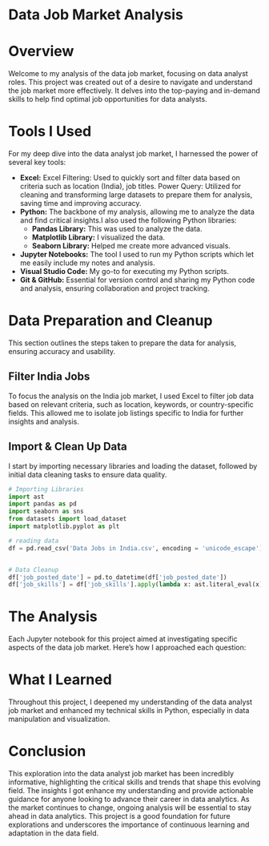 # Data Job Market Analysis

# Overview

Welcome to my analysis of the data job market, focusing on data analyst roles. This project was created out of a desire to navigate and understand the job market more effectively. It delves into the top-paying and in-demand skills to help find optimal job opportunities for data analysts.

# Tools I Used

For my deep dive into the data analyst job market, I harnessed the power of several key tools:

- **Excel:** Excel Filtering: Used to quickly sort and filter data based on criteria such as location (India), job titles.
Power Query: Utilized for cleaning and transforming large datasets to prepare them for analysis, saving time and improving accuracy.
- **Python:** The backbone of my analysis, allowing me to analyze the data and find critical insights.I also used the following Python libraries:
    - **Pandas Library:** This was used to analyze the data. 
    - **Matplotlib Library:** I visualized the data.
    - **Seaborn Library:** Helped me create more advanced visuals. 
- **Jupyter Notebooks:** The tool I used to run my Python scripts which let me easily include my notes and analysis.
- **Visual Studio Code:** My go-to for executing my Python scripts.
- **Git & GitHub:** Essential for version control and sharing my Python code and analysis, ensuring collaboration and project tracking.

# Data Preparation and Cleanup

This section outlines the steps taken to prepare the data for analysis, ensuring accuracy and usability.

## Filter India Jobs

To focus the analysis on the India job market, I used Excel to filter job data based on relevant criteria, such as location, keywords, or country-specific fields. This allowed me to isolate job listings specific to India for further insights and analysis.

## Import & Clean Up Data

I start by importing necessary libraries and loading the dataset, followed by initial data cleaning tasks to ensure data quality.

```python
# Importing Libraries
import ast
import pandas as pd
import seaborn as sns
from datasets import load_dataset
import matplotlib.pyplot as plt  

# reading data
df = pd.read_csv('Data Jobs in India.csv', encoding = 'unicode_escape')


# Data Cleanup
df['job_posted_date'] = pd.to_datetime(df['job_posted_date'])
df['job_skills'] = df['job_skills'].apply(lambda x: ast.literal_eval(x) if pd.notna(x) else x)
```
# The Analysis

Each Jupyter notebook for this project aimed at investigating specific aspects of the data job market. Here’s how I approached each question:





# What I Learned

Throughout this project, I deepened my understanding of the data analyst job market and enhanced my technical skills in Python, especially in data manipulation and visualization.

# Conclusion

This exploration into the data analyst job market has been incredibly informative, highlighting the critical skills and trends that shape this evolving field. The insights I got enhance my understanding and provide actionable guidance for anyone looking to advance their career in data analytics. As the market continues to change, ongoing analysis will be essential to stay ahead in data analytics. This project is a good foundation for future explorations and underscores the importance of continuous learning and adaptation in the data field.